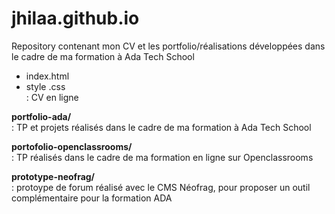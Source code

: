 # jhilaa.github.io
Repository contenant mon CV et les portfolio/réalisations développées dans le cadre de ma formation à Ada Tech School

* index.html
* style .css  
 : CV en ligne

__portfolio-ada/__  
 : TP et projets réalisés dans le cadre de ma formation à Ada Tech School

__portofolio-openclassrooms/__  
 : TP réalisés dans le cadre de ma formation en ligne sur Openclassrooms

__prototype-neofrag/__  
 : protoype de forum réalisé avec le CMS Néofrag, pour proposer un outil complémentaire pour la formation ADA

